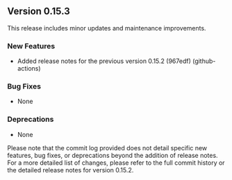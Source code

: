 ## Version 0.15.3

This release includes minor updates and maintenance improvements.

### New Features

- Added release notes for the previous version 0.15.2 (967edf) (github-actions)

### Bug Fixes

- None

### Deprecations

- None

Please note that the commit log provided does not detail specific new features, bug fixes, or deprecations beyond the addition of release notes. For a more detailed list of changes, please refer to the full commit history or the detailed release notes for version 0.15.2.
